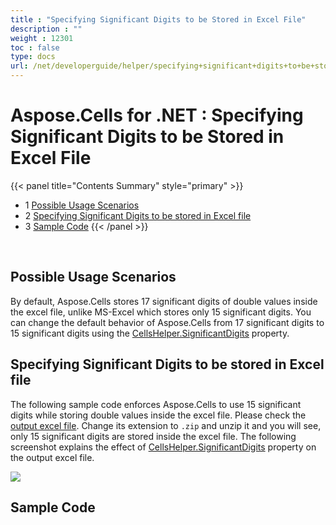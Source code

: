 ```yaml
---
title : "Specifying Significant Digits to be Stored in Excel File" 
description : "" 
weight : 12301 
toc : false
type: docs
url: /net/developerguide/helper/specifying+significant+digits+to+be+stored+in+excel+file/
---
```


# Aspose.Cells for .NET : Specifying Significant Digits to be Stored in Excel File


{{< panel title="Contents Summary" style="primary" >}}
*   1 [Possible Usage Scenarios](#possible-usage-scenarios)
*   2 [Specifying Significant Digits to be stored in Excel file](#specifying-significant-digits-to-be-stored-in-excel-file)
*   3 [Sample Code](#sample-code)
{{< /panel >}}
 

 

## Possible Usage Scenarios

By default, Aspose.Cells stores 17 significant digits of double values inside the excel file, unlike MS-Excel which stores only 15 significant digits. You can change the default behavior of Aspose.Cells from 17 significant digits to 15 significant digits using the [CellsHelper.SignificantDigits](https://apireference.aspose.com/net/cells/aspose.cells/cellshelper/properties/significantdigits) property.

## Specifying Significant Digits to be stored in Excel file

The following sample code enforces Aspose.Cells to use 15 significant digits while storing double values inside the excel file. Please check the [output excel file](https://docs2.aspose.com/cells/net/attachments/22546710/22774105.xlsx). Change its extension to `.zip` and unzip it and you will see, only 15 significant digits are stored inside the excel file. The following screenshot explains the effect of [CellsHelper.SignificantDigits](https://apireference.aspose.com/net/cells/aspose.cells/cellshelper/properties/significantdigits) property on the output excel file.

![](https://docs2.aspose.com/cells/net/attachments/22546710/22774106.png)

## Sample Code

